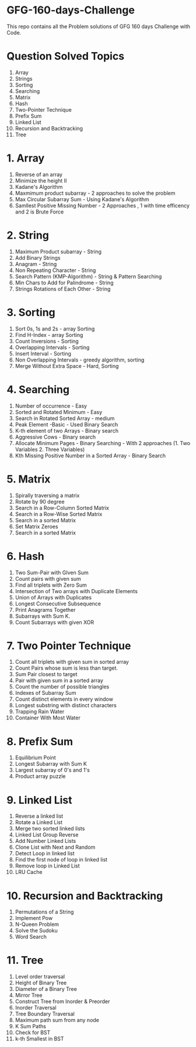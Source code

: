 # GFG-160-days-Challenge
This repo contains all the Problem solutions of GFG 160 days Challenge with Code.

# Question Solved Topics
1. Array
2. Strings
3. Sorting
4. Searching
5. Matrix
6. Hash
7. Two-Pointer Technique
8. Prefix Sum
9. Linked List
10. Recursion and Backtracking
11. Tree
   
# 1. Array
1. Reverse of an array
2. Minimize the height II
3. Kadane's Algorithm
4. Maxmimum product subarray - 2 approaches to solve the problem
5. Max Circular Subarray Sum - Using Kadane's Algorithm
6. Samllest Positive Missing Number - 2 Approaches , 1 with time efficency and 2 is Brute Force

# 2. String
1. Maximum Product subarray - String
2. Add Binary Strings 
3. Anagram - String
4. Non Repeating Character - String
5. Search Pattern (KMP-Algorithm) - String & Pattern Searching
6. Min Chars to Add for Palindrome - String
7. Strings Rotations of Each Other - String

# 3. Sorting
1. Sort 0s, 1s and 2s - array Sorting
2. Find H-Index - array Sorting
3. Count Inversions - Sorting
4. Overlapping Intervals - Sorting
5. Insert Interval - Sorting
6. Non Overlapping Intervals - greedy algorithm, sorting
7. Merge Without Extra Space -  Hard, Sorting

# 4. Searching
1. Number of occurrence - Easy
2. Sorted and Rotated Minimum - Easy
3. Search in Rotated Sorted Array - medium
4. Peak Element -Basic - Used Binary Search
5. K-th element of two Arrays -  Binary search
6. Aggressive Cows - Binary search
7. Allocate Minimum Pages  - Binary Searching - With 2 approaches (1. Two Variables 2. Three Variables)
8. Kth Missing Positive Number in a Sorted Array - Binary Search 

# 5. Matrix
1. Spirally traversing a matrix
2. Rotate by 90 degree
3. Search in a Row-Column Sorted Matrix
4. Search in a Row-Wise Sorted Matrix
5. Search in a sorted Matrix
6. Set Matrix Zeroes
7. Search in a sorted Matrix

# 6. Hash
1. Two Sum-Pair with GIven Sum
2. Count pairs with given sum
3. Find all triplets with Zero Sum
4. Intersection of Two arrays with Duplicate Elements
5. Union of Arrays with Duplicates
6. Longest Consecutive Subsequence
7.  Print Anagrams Together
8.  Subarrays with Sum K.
9.  Count Subarrays with given XOR

# 7. Two Pointer Technique
1. Count all triplets with given sum in sorted array
2. Count Pairs whose sum is less than target.
3. Sum Pair closest to target
4. Pair with given sum in a sorted array
5. Count the number of possible triangles
6. Indexes of Subarray Sum
7. Count distinct elements in every window
8. Longest substring with distinct characters
9. Trapping Rain Water
10. Container With Most Water

# 8. Prefix Sum
1. Equilibrium Point
2. Longest Subarray with Sum K
3. Largest subarray of 0's and 1's
4. Product array puzzle

# 9. Linked List
1. Reverse a linked list
2. Rotate a Linked List
3. Merge two sorted linked lists
4. Linked List Group Reverse
5. Add Number Linked Lists
6. Clone List with Next and Random
7. Detect Loop in linked list
8. Find the first node of loop in linked list
9. Remove loop in Linked List
10. LRU Cache

# 10. Recursion and Backtracking
1. Permutations of a String
2. Implement Pow
3. N-Queen Problem
4. Solve the Sudoku
5. Word Search

# 11. Tree
1. Level order traversal
2. Height of Binary Tree
3. Diameter of a Binary Tree
4. Mirror Tree
5. Construct Tree from Inorder & Preorder
6. Inorder Traversal
7. Tree Boundary Traversal
8. Maximum path sum from any node
9. K Sum Paths
10. Check for BST
11. k-th Smallest in BST

